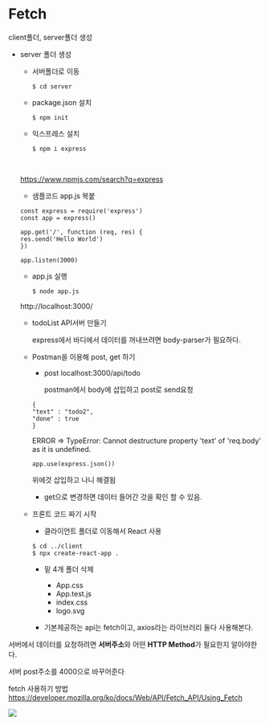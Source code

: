 # Fetch

client폴더, server폴더 생성

- server 폴더 생성

    - 서버폴더로 이동

        `$ cd server`

    - package.json 설치

        `$ npm init`

    - 익스프레스 설치

        `$ npm i express`
    

    <br/>

    https://www.npmjs.com/search?q=express


    - 샘플코드 app.js 복붙

    ```
    const express = require('express')
    const app = express()

    app.get('/', function (req, res) {
    res.send('Hello World')
    })  

    app.listen(3000)
    ```

    - app.js 실행

        `$ node app.js`

    http://localhost:3000/

    - todoList API서버 만들기

        express에서 바디에서 데이터를 꺼내쓰려면 body-parser가 필요하다.

    - Postman을 이용해 post, get 하기
        - post localhost:3000/api/todo
            
            postman에서 body에 삽입하고 post로 send요청

        ```
        {
        "text" : "todo2",
        "done" : true
        }
        ```

        
        ERROR => TypeError: Cannot destructure property 'text' of 'req.body' as it is undefined.

        ```
        app.use(express.json())
        ``` 

        위에것 삽입하고 나니 해결됨

        - get으로 변경하면 데이터 들어간 것을 확인 할 수 있음.

    - 프론트 코드 짜기 시작

        - 클라이언트 폴더로 이동해서 React 사용

        ```
        $ cd ../client
        $ npx create-react-app .
        ```
        
        - 밑 4개 폴더 삭제

            - App.css 
            - App.test.js
            -  index.css
            - logo.svg


        - 기본제공하는 api는 fetch이고, axios라는 라이브러리 둘다 사용해본다.


서버에서 데이터를 요청하려면 **서버주소**와 어떤 **HTTP Method**가 필요한지 알아야한다.

서버 post주소를 4000으로 바꾸어준다 

fetch 사용하기 방법
https://developer.mozilla.org/ko/docs/Web/API/Fetch_API/Using_Fetch

<img src="./img.CORS_Error.png">







